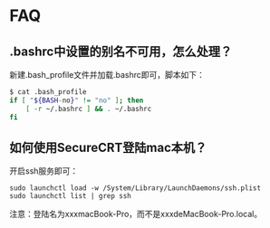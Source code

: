 # FAQ

## .bashrc中设置的别名不可用，怎么处理？

新建.bash_profile文件并加载.bashrc即可，脚本如下：

```bash
$ cat .bash_profile 
if [ "${BASH-no}" != "no" ]; then  
    [ -r ~/.bashrc ] && . ~/.bashrc  
fi
```


## 如何使用SecureCRT登陆mac本机？

开启ssh服务即可：

```
sudo launchctl load -w /System/Library/LaunchDaemons/ssh.plist
sudo launchctl list | grep ssh
```

注意：登陆名为xxxmacBook-Pro，而不是xxxdeMacBook-Pro.local。



